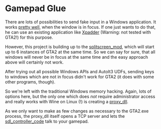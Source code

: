 # Gamepad Glue
There are lots of possibilities to send fake input in a Windows application. It works [pretty well,](https://www.autoitscript.com/autoit3/docs/functions/Send.htm) when the window is in focus. If one just wants to do that, he can use an existing application like [Xpadder](http://xpadder.com/) (Warning: not tested with GTA2!) for this purpose.

However, this project is building up to the [splitscreen_mod](https://github.com/Bytewerk/gta2-hackers-remix/tree/master/splitscreen_mod), which will start up to 6 instances of GTA2 at the same time. So we can say for sure, that all windows will never be in focus at the same time and the easy approach above will certainly not work.

After trying out all possible Windows APIs and AutoIt3 UDFs, sending keys to windows which are not in focus didn't work for GTA2 (it does with some other programs, though).

So we're left with the traditional Windows memory hacking. Again, lots of options here, but the only one which does *not* require administrator access and really works with Wine on Linux (!) is creating a [proxy_dll](https://github.com/Bytewerk/gta2-hackers-remix/tree/master/gamepad_glue/proxy_dll).

As we only want to make as few changes as necessary to the GTA2.exe process, the proxy_dll itself opens a TCP server and lets the [sdl_controller_code](https://github.com/Bytewerk/gta2-hackers-remix/tree/master/gamepad_glue/sdl_controller_code) talk to your gamepad.
